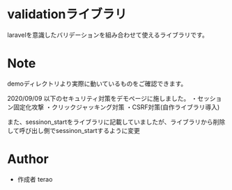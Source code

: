 # validationライブラリ

laravelを意識したバリデーションを組み合わせて使えるライブラリです。

# Note

demoディレクトリより実際に動いているものをご確認できます。

2020/09/09 以下のセキュリティ対策をデモページに施しました。
・セッション固定化攻撃
・クリックジャッキング対策
・CSRF対策(自作ライブラリ導入)

また、sessinon_startをライブラリに記載していましたが、ライブラリから削除して呼び出し側でsessinon_startするように変更

# Author

* 作成者 terao